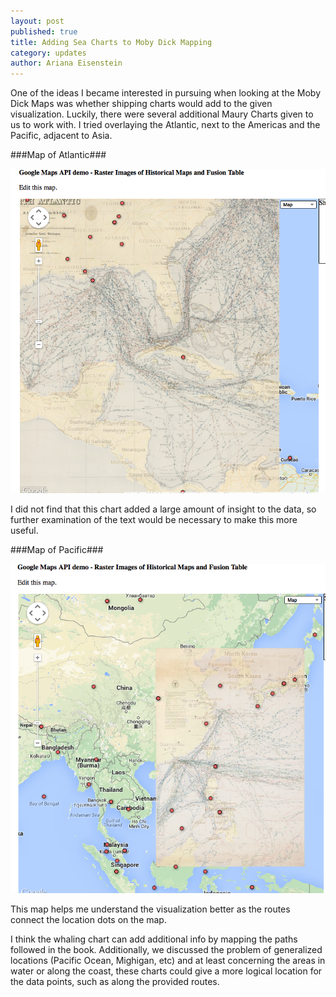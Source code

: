 ```yaml
---
layout: post
published: true
title: Adding Sea Charts to Moby Dick Mapping
category: updates
author: Ariana Eisenstein
---
```


One of the ideas I became interested in pursuing when looking at the Moby Dick Maps was whether shipping charts would add to the given visualization. Luckily, there were several additional Maury Charts given to us to work with. I tried overlaying the Atlantic, next to the Americas and the Pacific, adjacent to Asia.

###Map of Atlantic###

![atlanticMap.png](/assets/atlanticMap.png)

I did not find that this chart added a large amount of insight to the data, so further examination of the text would be necessary to make this more useful.

###Map of Pacific###

![pacificMap.png](/assets/pacificMap.png)


This map helps me understand the visualization better as the routes connect the location dots on the map.

I think the whaling chart can add additional info by mapping the paths followed in the book. Additionally, we discussed the problem of generalized locations (Pacific Ocean, Mighigan, etc) and at least concerning the areas in water or along the coast, these charts could give a more logical location for the data points, such as along the provided routes.




